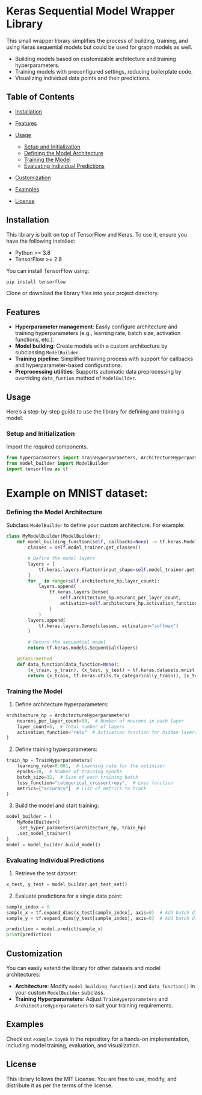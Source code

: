 # Keras Sequential Model Wrapper Library
This small wrapper library simplifies the process of building, training, and using Keras sequential models but could be used for graph models as well.
- Building models based on customizable architecture and training hyperparameters.
- Training models with preconfigured settings, reducing boilerplate code.
- Visualizing individual data points and their predictions.

## Table of Contents
- [Installation](#installation)
- [Features](#features)
- [Usage](#usage)
    - [Setup and Initialization](#setup-and-initialization)
    - [Defining the Model Architecture](#defining-the-model-architecture)
    - [Training the Model](#training-the-model)
    - [Evaluating Individual Predictions](#evaluating-individual-predictions)

- [Customization](#customization)
- [Examples](#examples)
- [License](#license)

## Installation
This library is built on top of TensorFlow and Keras. To use it, ensure you have the following installed:
- Python >= 3.8
- TensorFlow >= 2.8

You can install TensorFlow using:
``` bash
pip install tensorflow
```
Clone or download the library files into your project directory.
## Features
- **Hyperparameter management**: Easily configure architecture and training hyperparameters (e.g., learning rate, batch size, activation functions, etc.).
- **Model building**: Create models with a custom architecture by subclassing `ModelBuilder`.
- **Training pipeline**: Simplified training process with support for callbacks and hyperparameter-based configurations.
- **Preprocessing utilities**: Supports automatic data preprocessing by overriding `data_funtion` method of `ModelBuilder`.

## Usage
Here’s a step-by-step guide to use the library for defining and training a model.
### Setup and Initialization
Import the required components.
``` python
from hyperparamaters import TrainHyperparameters, ArchitectureHyperparameters
from model_builder import ModelBuilder
import tensorflow as tf
```
# Example on MNIST dataset:

### Defining the Model Architecture
Subclass `ModelBuilder` to define your custom architecture. For example:
``` python
class MyModelBuilder(ModelBuilder):
    def model_building_function(self, callbacks=None) -> tf.keras.Model:
        classes = self.model_trainer.get_classes()

        # Define the model layers
        layers = [
            tf.keras.layers.Flatten(input_shape=self.model_trainer.get_input_shape())
        ]
        for _ in range(self.architecture_hp.layer_count):
            layers.append(
                tf.keras.layers.Dense(
                    self.architecture_hp.neurons_per_layer_count,
                    activation=self.architecture_hp.activation_function
                )
            )
        layers.append(
            tf.keras.layers.Dense(classes, activation="softmax")
        )

        # Return the sequential model
        return tf.keras.models.Sequential(layers)

    @staticmethod
    def data_function(data_function=None):
        (x_train, y_train), (x_test, y_test) = tf.keras.datasets.mnist.load_data()
        return (x_train, tf.keras.utils.to_categorical(y_train)), (x_test, tf.keras.utils.to_categorical(y_test))
```
### Training the Model
1. Define architecture hyperparameters:
``` python
architecture_hp = ArchitectureHyperparameters(
    neurons_per_layer_count=50,  # Number of neurons in each layer
    layer_count=5,  # Total number of layers
    activation_function="relu"  # Activation function for hidden layers
)
```
2. Define training hyperparameters:
``` python
train_hp = TrainHyperparameters(
    learning_rate=0.001,  # Learning rate for the optimizer
    epochs=10,  # Number of training epochs
    batch_size=32,  # Size of each training batch
    loss_function="categorical_crossentropy",  # Loss function
    metrics=["accuracy"]  # List of metrics to track
)
```
3. Build the model and start training:
``` python
model_builder = (
    MyModelBuilder()
    .set_hyper_parameters(architecture_hp, train_hp)
    .set_model_trainer()
)
model = model_builder.build_model()
```
### Evaluating Individual Predictions
1. Retrieve the test dataset:
``` python
x_test, y_test = model_builder.get_test_set()
```
2. Evaluate predictions for a single data point:
``` python
sample_index = 0
sample_x = tf.expand_dims(x_test[sample_index], axis=0)  # Add batch dimension
sample_y = tf.expand_dims(y_test[sample_index], axis=0)  # Add batch dimension

prediction = model.predict(sample_x)
print(prediction)

```
## Customization
You can easily extend the library for other datasets and model architectures:
- **Architecture**: Modify `model_building_function()` and `data_function()` in your custom `ModelBuilder` subclass.
- **Training Hyperparameters**: Adjust `TrainHyperparameters` and  `ArchitectureHyperparameters` to suit your training requirements.

## Examples
Check out `example.ipynb` in the repository for a hands-on implementation, including model training, evaluation, and visualization.

## License
This library follows the MIT License. You are free to use, modify, and distribute it as per the terms of the license.

